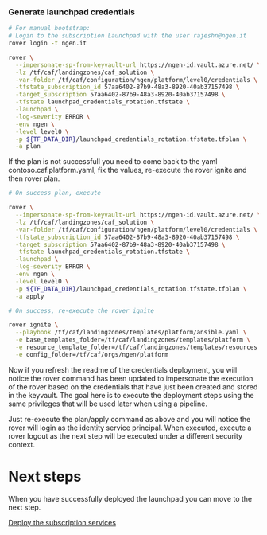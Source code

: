 
### Generate launchpad credentials

```bash
# For manual bootstrap:
# Login to the subscription Launchpad with the user rajeshn@ngen.it
rover login -t ngen.it

rover \
  --impersonate-sp-from-keyvault-url https://ngen-id.vault.azure.net/ \
  -lz /tf/caf/landingzones/caf_solution \
  -var-folder /tf/caf/configuration/ngen/platform/level0/credentials \
  -tfstate_subscription_id 57aa6402-87b9-48a3-8920-40ab37157498 \
  -target_subscription 57aa6402-87b9-48a3-8920-40ab37157498 \
  -tfstate launchpad_credentials_rotation.tfstate \
  -launchpad \
  -log-severity ERROR \
  -env ngen \
  -level level0 \
  -p ${TF_DATA_DIR}/launchpad_credentials_rotation.tfstate.tfplan \
  -a plan

```

If the plan is not successfull you need to come back to the yaml contoso.caf.platform.yaml, fix the values, re-execute the rover ignite and then rover plan.


```bash 
# On success plan, execute

rover \
  --impersonate-sp-from-keyvault-url https://ngen-id.vault.azure.net/ \
  -lz /tf/caf/landingzones/caf_solution \
  -var-folder /tf/caf/configuration/ngen/platform/level0/credentials \
  -tfstate_subscription_id 57aa6402-87b9-48a3-8920-40ab37157498 \
  -target_subscription 57aa6402-87b9-48a3-8920-40ab37157498 \
  -tfstate launchpad_credentials_rotation.tfstate \
  -launchpad \
  -log-severity ERROR \
  -env ngen \
  -level level0 \
  -p ${TF_DATA_DIR}/launchpad_credentials_rotation.tfstate.tfplan \
  -a apply

```

```bash
# On success, re-execute the rover ignite

rover ignite \
  --playbook /tf/caf/landingzones/templates/platform/ansible.yaml \
  -e base_templates_folder=/tf/caf/landingzones/templates/platform \
  -e resource_template_folder=/tf/caf/landingzones/templates/resources \
  -e config_folder=/tf/caf/orgs/ngen/platform

```

Now if you refresh the readme of the credentials deployment, you will notice the rover command has been updated to impersonate the execution of the rover based on the credentials that have just been created and stored in the keyvault. The goal here is to execute the deployment steps using the same privileges that will be used later when using a pipeline.

Just re-execute the plan/apply command as above and you will notice the rover will login as the identity service principal. When executed, execute a rover logout as the next step will be executed under a different security context.

# Next steps

When you have successfully deployed the launchpad you can  move to the next step.

 [Deploy the subscription services](../../level1/subscriptions/readme.md)
